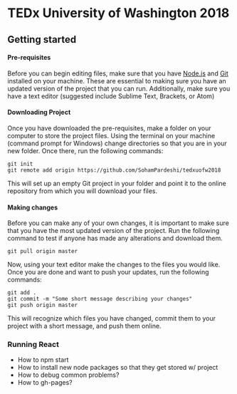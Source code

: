 # TEDx University of Washington 2018

## Getting started
#### Pre-requisites
Before you can begin editing files, make sure that you have [Node.js](https://nodejs.org/en/download/) and [Git](https://git-scm.com/downloads) installed on your machine. These are essential to making sure you have an updated version of the project that you can run. Additionally, make sure you have a text editor (suggested include Sublime Text, Brackets, or Atom)

#### Downloading Project
Once you have downloaded the pre-requisites, make a folder on your computer to store the project files. Using the terminal on your machine (command prompt for Windows) change directories so that you are in your new folder. Once there, run the following commands:
```
git init
git remote add origin https://github.com/SohamPardeshi/tedxuofw2018
```
This will set up an empty Git project in your folder and point it to the online repository from which you will download your files.

#### Making changes 
Before you can make any of your own changes, it is important to make sure that you have the most updated version of the project. Run the following command to test if anyone has made any alterations and download them.
```
git pull origin master
```

Now, using your text editor make the changes to the files you would like. Once you are done and want to push your updates, run the following commands:
```
git add .
git commit -m "Some short message describing your changes"
git push origin master
```
This will recognize which files you have changed, commit them to your project with a short message, and push them online.

### Running React
 - How to npm start
 - How to install new node packages so that they get stored w/ project
 - How to debug common problems?
 - How to gh-pages?